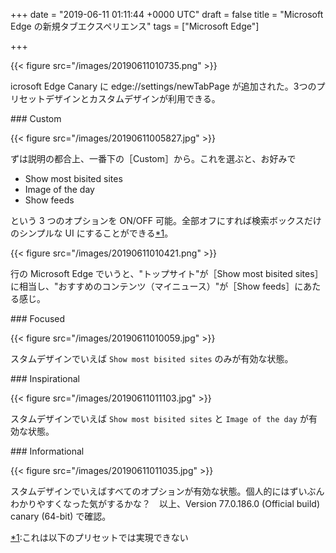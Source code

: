
+++
date = "2019-06-11 01:11:44 +0000 UTC"
draft = false
title = "Microsoft Edge の新規タブエクスペリエンス"
tags = ["Microsoft Edge"]

+++


{{< figure src="/images/20190611010735.png"  >}}

icrosoft Edge Canary に edge://settings/newTabPage が追加された。3つのプリセットデザインとカスタムデザインが利用できる。

<div class="section">
    ### Custom
    

{{< figure src="/images/20190611005827.jpg"  >}}

ずは説明の都合上、一番下の［Custom］から。これを選ぶと、お好みで

<ul>
<li>Show most bisited sites</li>
<li>Image of the day</li>
<li>Show feeds</li>
</ul>という 3 つのオプションを ON/OFF 可能。全部オフにすれば検索ボックスだけのシンプルな UI にすることができる<a href="#f-14dc8d65" name="fn-14dc8d65" title="これは以下のプリセットでは実現できない">*1</a>。

{{< figure src="/images/20190611010421.png"  >}}

行の Microsoft Edge でいうと、"トップサイト"が［Show most bisited sites］に相当し、"おすすめのコンテンツ（マイニュース）"が［Show feeds］にあたる感じ。

</div>
<div class="section">
    ### Focused
    

{{< figure src="/images/20190611010059.jpg"  >}}

スタムデザインでいえば `Show most bisited sites` のみが有効な状態。

</div>
<div class="section">
    ### Inspirational
    

{{< figure src="/images/20190611011103.jpg"  >}}

スタムデザインでいえば `Show most bisited sites` と `Image of the day` が有効な状態。

</div>
<div class="section">
    ### Informational
    

{{< figure src="/images/20190611011035.jpg"  >}}

スタムデザインでいえばすべてのオプションが有効な状態。個人的にはずいぶんわかりやすくなった気がするかな？　以上、Version 77.0.186.0 (Official build) canary (64-bit) で確認。

</div><div class="footnote">
<a href="#fn-14dc8d65" name="f-14dc8d65" class="footnote-number">*1</a><span class="footnote-delimiter">:</span><span class="footnote-text">これは以下のプリセットでは実現できない</span>
</div>

